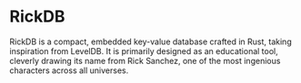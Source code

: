 # RickDB

RickDB is a compact, embedded key-value database crafted in Rust, taking inspiration from LevelDB. It is primarily designed as an educational tool, cleverly drawing its name from Rick Sanchez, one of the most ingenious characters across all universes.
